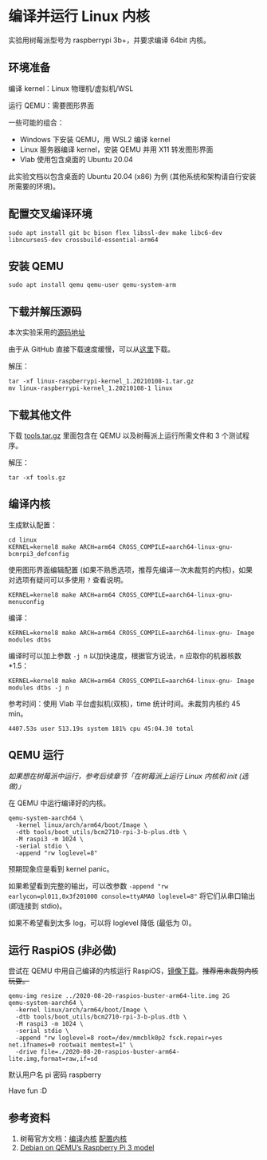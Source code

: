 # 编译并运行 Linux 内核

实验用树莓派型号为 raspberrypi 3b+，并要求编译 64bit 内核。

## 环境准备

编译 kernel：Linux 物理机/虚拟机/WSL

运行 QEMU：需要图形界面

一些可能的组合：

- Windows 下安装 QEMU，用 WSL2 编译 kernel
- Linux 服务器编译 kernel，安装 QEMU 并用 X11 转发图形界面
- Vlab 使用包含桌面的 Ubuntu 20.04

此实验文档以包含桌面的 Ubuntu 20.04 (x86) 为例 (其他系统和架构请自行安装所需要的环境)。

## 配置交叉编译环境

```
sudo apt install git bc bison flex libssl-dev make libc6-dev libncurses5-dev crossbuild-essential-arm64
```

## 安装 QEMU

```
sudo apt install qemu qemu-user qemu-system-arm
```

## 下载并解压源码

本次实验采用的[源码地址](https://github.com/raspberrypi/linux/archive/refs/tags/raspberrypi-kernel_1.20210108-1.tar.gz)

由于从 GitHub 直接下载速度缓慢，可以从[这里](https://ftp.lug.ustc.edu.cn/misc/osh/raspberrypi-kernel_1.20210108-1.tar.gz)下载。

解压：

```
tar -xf linux-raspberrypi-kernel_1.20210108-1.tar.gz
mv linux-raspberrypi-kernel_1.20210108-1 linux
```

## 下载其他文件

下载 [tools.tar.gz](https://ftp.lug.ustc.edu.cn/misc/osh/tools.tar.gz) 里面包含在 QEMU 以及树莓派上运行所需文件和 3 个测试程序。

解压：

```
tar -xf tools.gz
```

## 编译内核

生成默认配置：

```
cd linux
KERNEL=kernel8 make ARCH=arm64 CROSS_COMPILE=aarch64-linux-gnu- bcmrpi3_defconfig
```

使用图形界面编辑配置 (如果不熟悉选项，推荐先编译一次未裁剪的内核)，如果对选项有疑问可以多使用 `?` 查看说明。

```
KERNEL=kernel8 make ARCH=arm64 CROSS_COMPILE=aarch64-linux-gnu- menuconfig
```

编译：

```
KERNEL=kernel8 make ARCH=arm64 CROSS_COMPILE=aarch64-linux-gnu- Image modules dtbs
```

编译时可以加上参数 `-j n` 以加快速度，根据官方说法，`n` 应取你的机器核数*1.5：

```
KERNEL=kernel8 make ARCH=arm64 CROSS_COMPILE=aarch64-linux-gnu- Image modules dtbs -j n
```

参考时间：使用 Vlab 平台虚拟机(双核)，time 统计时间。未裁剪内核约 45 min。

```
4407.53s user 513.19s system 181% cpu 45:04.30 total
```

## QEMU 运行

*如果想在树莓派中运行，参考后续章节「在树莓派上运行 Linux 内核和 init (选做)」*

在 QEMU 中运行编译好的内核。

```
qemu-system-aarch64 \
  -kernel linux/arch/arm64/boot/Image \
  -dtb tools/boot_utils/bcm2710-rpi-3-b-plus.dtb \
  -M raspi3 -m 1024 \
  -serial stdio \
  -append "rw loglevel=8"
```

预期现象应是看到 kernel panic。

如果希望看到完整的输出，可以改参数 `-append "rw earlycon=pl011,0x3f201000 console=ttyAMA0 loglevel=8"` 将它们从串口输出 (即连接到 stdio)。

如果不希望看到太多 log，可以将 loglevel 降低 (最低为 0)。

## 运行 RaspiOS (非必做)

尝试在 QEMU 中用自己编译的内核运行 RaspiOS，[镜像下载](https://mirrors.ustc.edu.cn/raspberry-pi-os-images/raspios_lite_arm64/images/raspios_lite_arm64-2020-08-24/2020-08-20-raspios-buster-arm64-lite.zip)。<del>推荐用未裁剪内核玩耍。</del>

```
qemu-img resize ../2020-08-20-raspios-buster-arm64-lite.img 2G
qemu-system-aarch64 \
  -kernel linux/arch/arm64/boot/Image \
  -dtb tools/boot_utils/bcm2710-rpi-3-b-plus.dtb \
  -M raspi3 -m 1024 \
  -serial stdio \
  -append "rw loglevel=8 root=/dev/mmcblk0p2 fsck.repair=yes net.ifnames=0 rootwait memtest=1" \
  -drive file=./2020-08-20-raspios-buster-arm64-lite.img,format=raw,if=sd
```

默认用户名 pi 密码 raspberry

Have fun :D

## 参考资料

1. 树莓官方文档：[编译内核](https://www.notion.so/Lab-1-Linux-53d010e1486d4fc180535fcf27ec5c79#e5ba9eda59124591a573a39c334d8fa1) [配置内核](https://www.notion.so/Lab-1-Linux-53d010e1486d4fc180535fcf27ec5c79#8e7ab2b415324a8791e14ba06f457a04)
2. [Debian on QEMU’s Raspberry Pi 3 model](https://translatedcode.wordpress.com/2018/04/25/debian-on-qemus-raspberry-pi-3-model/)
